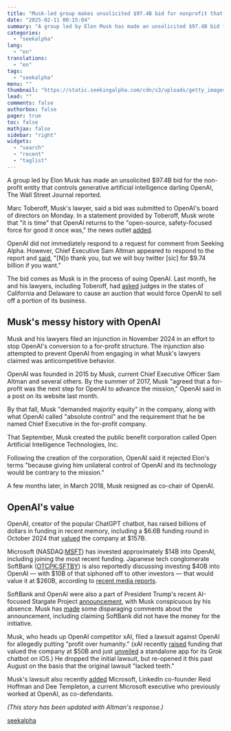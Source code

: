 ```yaml
---
title: "Musk-led group makes unsolicited $97.4B bid for nonprofit that controls OpenAI: report"
date: "2025-02-11 00:15:04"
summary: "A group led by Elon Musk has made an unsolicited $97.4B bid for the non-profit entity that controls generative artificial intelligence darling OpenAI, The Wall Street Journal reported. Marc Toberoff, Musk's lawyer, said a bid was submitted to OpenAI's board of directors on Monday. In a statement provided by Toberoff,..."
categories:
  - "seekalpha"
lang:
  - "en"
translations:
  - "en"
tags:
  - "seekalpha"
menu: ""
thumbnail: "https://static.seekingalpha.com/cdn/s3/uploads/getty_images/1701199686/image_1701199686.jpg"
lead: ""
comments: false
authorbox: false
pager: true
toc: false
mathjax: false
sidebar: "right"
widgets:
  - "search"
  - "recent"
  - "taglist"
---
```


A group led by Elon Musk has made an unsolicited $97.4B bid for the non-profit entity that controls generative artificial intelligence darling OpenAI, The Wall Street Journal reported.

Marc Toberoff, Musk's lawyer, said a bid was submitted to OpenAI's board of directors on Monday. In a statement provided by Toberoff, Musk wrote that "it is time" that OpenAI returns to the "open-source, safety-focused force for good it once was," the news outlet [added](https://www.wsj.com/tech/elon-musk-openai-bid-4af12827).

OpenAI did not immediately respond to a request for comment from Seeking Alpha. However, Chief Executive Sam Altman appeared to respond to the report and [said](https://x.com/sama/status/1889059531625464090 "said"), "[N]o thank you, but we will buy twitter [sic] for $9.74 billion if you want."

The bid comes as Musk is in the process of suing OpenAI. Last month, he and his lawyers, including Toberoff, had [asked](https://seekingalpha.com/news/4393868-musk-attorneys-ask-judges-to-auction-off-openai-stake-report) judges in the states of California and Delaware to cause an auction that would force OpenAI to sell off a portion of its business.

Musk's messy history with OpenAI
--------------------------------

Musk and his lawyers filed an injunction in November 2024 in an effort to stop OpenAI's conversion to a for-profit structure. The injunction also attempted to prevent OpenAI from engaging in what Musk's lawyers claimed was anticompetitive behavior.

OpenAI was founded in 2015 by Musk, current Chief Executive Officer Sam Altman and several others. By the summer of 2017, Musk "agreed that a for-profit was the next step for OpenAI to advance the mission," OpenAI said in a post on its website last month.

By that fall, Musk "demanded majority equity" in the company, along with what OpenAI called "absolute control" and the requirement that he be named Chief Executive in the for-profit company.

That September, Musk created the public benefit corporation called Open Artificial Intelligence Technologies, Inc.

Following the creation of the corporation, OpenAI said it rejected Elon's terms "because giving him unilateral control of OpenAI and its technology would be contrary to the mission."

A few months later, in March 2018, Musk resigned as co-chair of OpenAI.

OpenAI's value
--------------

OpenAI, creator of the popular ChatGPT chatbot, has raised billions of dollars in funding in recent memory, including a $6.6B funding round in October 2024 that [valued](https://seekingalpha.com/news/4155621-openai-becomes-third-largest-startup-following-latest-funding-round-report) the company at $157B.

Microsoft (NASDAQ:[MSFT](https://seekingalpha.com/symbol/MSFT "Microsoft Corporation")) has invested approximately $14B into OpenAI, including joining the most recent funding. Japanese tech conglomerate SoftBank ([OTCPK:SFTBY](https://seekingalpha.com/symbol/SFTBY "SoftBank Group Corp.")) is also reportedly discussing investing $40B into OpenAI — with $10B of that siphoned off to other investors — that would value it at $260B, according to [recent media reports](https://seekingalpha.com/news/4405146-softbank-may-invest-40b-into-openai-report).

SoftBank and OpenAI were also a part of President Trump's recent AI-focused Stargate Project [announcement](https://seekingalpha.com/news/4397132-stargate-project-receives-official-announcement-from-trump-openai "announcement"), with Musk conspicuous by his absence. Musk has [made](https://seekingalpha.com/news/4397475-anthropic-ceo-musk-question-stargate-project-as-questions-remain "made") some disparaging comments about the announcement, including claiming SoftBank did not have the money for the initiative.

Musk, who heads up OpenAI competitor xAI, filed a lawsuit against OpenAI for allegedly putting "profit over humanity." (xAI recently [raised](https://seekingalpha.com/news/4340335-xai-on-track-to-top-100m-in-annual-revenue-release-standalone-grok-app-report) funding that valued the company at $50B and just [unveiled](https://seekingalpha.com/news/4393704-xai-officially-launches-standalone-grok-app-on-ios) a standalone app for its Grok chatbot on iOS.) He dropped the initial lawsuit, but re-opened it this past August on the basis that the original lawsuit "lacked teeth."

Musk's lawsuit also recently [added](https://seekingalpha.com/news/4295683-microsoft-now-targeted-as-elon-musk-amends-openai-lawsuit) Microsoft, LinkedIn co-founder Reid Hoffman and Dee Templeton, a current Microsoft executive who previously worked at OpenAI, as co-defendants.

*(This story has been updated with Altman's response.)*

[seekalpha](https://seekingalpha.com/news/4405782-musk-led-group-makes-unsolicited-974b-bid-for-nonprofit-that-controls-openai-report)
